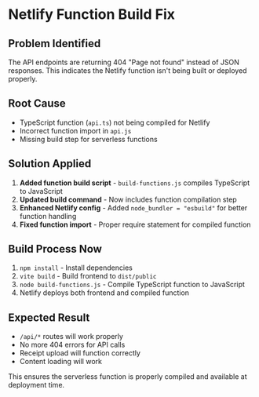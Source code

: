 # Netlify Function Build Fix

## Problem Identified
The API endpoints are returning 404 "Page not found" instead of JSON responses. This indicates the Netlify function isn't being built or deployed properly.

## Root Cause
- TypeScript function (`api.ts`) not being compiled for Netlify
- Incorrect function import in `api.js`
- Missing build step for serverless functions

## Solution Applied
1. **Added function build script** - `build-functions.js` compiles TypeScript to JavaScript
2. **Updated build command** - Now includes function compilation step
3. **Enhanced Netlify config** - Added `node_bundler = "esbuild"` for better function handling
4. **Fixed function import** - Proper require statement for compiled function

## Build Process Now
1. `npm install` - Install dependencies
2. `vite build` - Build frontend to `dist/public`
3. `node build-functions.js` - Compile TypeScript function to JavaScript
4. Netlify deploys both frontend and compiled function

## Expected Result
- `/api/*` routes will work properly
- No more 404 errors for API calls
- Receipt upload will function correctly
- Content loading will work

This ensures the serverless function is properly compiled and available at deployment time.